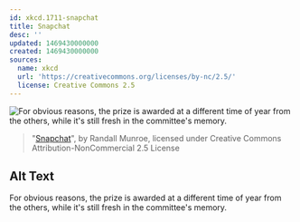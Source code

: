 ```yaml
---
id: xkcd.1711-snapchat
title: Snapchat
desc: ''
updated: 1469430000000
created: 1469430000000
sources:
  name: xkcd
  url: 'https://creativecommons.org/licenses/by-nc/2.5/'
  license: Creative Commons 2.5
---
```

![For obvious reasons, the prize is awarded at a different time of year from the others, while it's still fresh in the committee's memory.](https://imgs.xkcd.com/comics/snapchat.png)
> "[Snapchat](https://xkcd.com/1711/)", by Randall Munroe, licensed under Creative Commons Attribution-NonCommercial 2.5 License

## Alt Text
For obvious reasons, the prize is awarded at a different time of year from the others, while it's still fresh in the committee's memory.
